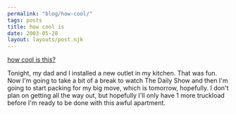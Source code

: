 ```yaml
---
permalink: "blog/how-cool/"
tags: posts
title: how cool is
date: 2003-05-28
layout: layouts/post.njk
---
```


[how cool is this?][1]

Tonight, my dad and I installed a new outlet in my kitchen. That was fun. Now I'm going to take a bit of a break to watch The Daily Show and then I'm going to start packing for my big move, which is tomorrow, hopefully. I don't plan on getting all the way out, but hopefully I'll only have 1 more truckload before I'm ready to be done with this awful apartment.

 [1]: http://www.junkmachine.com/press/edge.htm